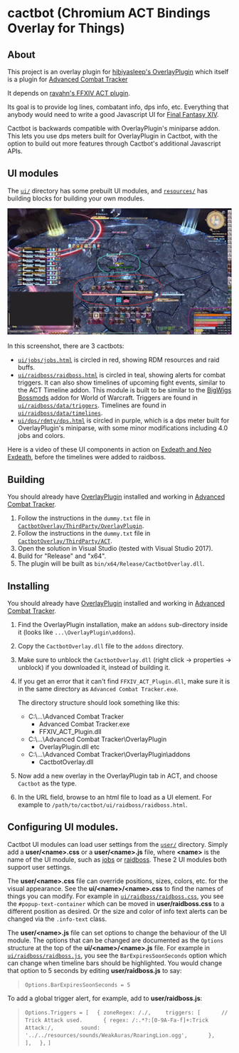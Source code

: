 # cactbot (Chromium ACT Bindings Overlay for Things)

## About

This project is an overlay plugin for
[hibiyasleep's OverlayPlugin](https://github.com/hibiyasleep/OverlayPlugin)
which itself is a plugin for
[Advanced Combat Tracker](http://advancedcombattracker.com/)

It depends on [ravahn's FFXIV ACT plugin](http://www.eq2flames.com/plugin-discussion/98088-ffxiv-arr-plugin.html).

Its goal is to provide log lines, combatant info, dps info, etc.  Everything
that anybody would need to write a good Javascript UI for
[Final Fantasy XIV](http://www.finalfantasyxiv.com/).

Cactbot is backwards compatible with OverlayPlugin's miniparse addon. This lets you use
dps meters built for OverlayPlugin in Cactbot, with the option to build out more features
through Cactbot's additional Javascript APIs.

## UI modules

The [`ui/`](ui/) directory has some prebuilt UI modules, and [`resources/`](resources/) has
building blocks for building your own modules.

![ui screenshot](Screenshot-Dana.png)

In this screenshot, there are 3 cactbots:
- [`ui/jobs/jobs.html`](ui/jobs/jobs.html) is circled in red, showing RDM resources and raid buffs.
- [`ui/raidboss/raidboss.html`](ui/raidboss/raidboss.html) is circled in teal, showing alerts for combat triggers. It can also show timelines of upcoming fight events, similar to the ACT Timeline addon. This module is built to be similar to the [BigWigs Bossmods](https://mods.curse.com/addons/wow/big-wigs) addon for World of Warcraft. Triggers are found in [`ui/raidboss/data/triggers`](ui/raidboss/data/triggers). Timelines are found in [`ui/raidboss/data/timelines`](ui/raidboss/data/timelines).
- [`ui/dps/rdmty/dps.html`](ui/dps/rdmty/dps.html) is circled in purple, which is a dps meter built for OverlayPlugin's miniparse, with some minor modifications including 4.0 jobs and colors.

Here is a video of these UI components in action on [Exdeath and Neo Exdeath](https://www.youtube.com/watch?v=Ot_GMEcwv94), before the timelines were added to raidboss.

## Building

You should already have [OverlayPlugin](https://github.com/hibiyasleep/OverlayPlugin/releases) installed and working in [Advanced Combat Tracker](http://advancedcombattracker.com/).

1. Follow the instructions in the `dummy.txt` file in [`CactbotOverlay/ThirdParty/OverlayPlugin`](CactbotOverlay/ThirdParty/OverlayPlugin).
2. Follow the instructions in the `dummy.txt` file in [`CactbotOverlay/ThirdParty/ACT`](CactbotOverlay/ThirdParty/ACT).
3. Open the solution in Visual Studio (tested with Visual Studio 2017).
4. Build for "Release" and "x64".
5. The plugin will be built as `bin/x64/Release/CactbotOverlay.dll`.

## Installing

You should already have [OverlayPlugin](https://github.com/hibiyasleep/OverlayPlugin/releases) installed and working in [Advanced Combat Tracker](http://advancedcombattracker.com/).

1. Find the OverlayPlugin installation, make an `addons` sub-directory inside it (looks like `...\OverlayPlugin\addons`).
2. Copy the `CactbotOverlay.dll` file to the `addons` directory.
3. Make sure to unblock the `CactbotOverlay.dll` (right click -> properties -> unblock) if you downloaded it, instead of building it.
4. If you get an error that it can't find `FFXIV_ACT_Plugin.dll`, make sure it is in the same directory as `Advanced Combat Tracker.exe`.

   The directory structure should look something like this:
   - C:\\...\\Advanced Combat Tracker
     - Advanced Combat Tracker.exe
     - FFXIV_ACT_Plugin.dll
   - C:\\...\\Advanced Combat Tracker\\OverlayPlugin
     - OverlayPlugin.dll etc
   - C:\\...\\Advanced Combat Tracker\\OverlayPlugin\\addons
     - CactbotOverlay.dll

5. Now add a new overlay in the OverlayPlugin tab in ACT, and choose `Cactbot` as the type.
6. In the URL field, browse to an html file to load as a UI element. For example to `/path/to/cactbot/ui/raidboss/raidboss.html`.

## Configuring UI modules.

Cactbot UI modules can load user settings from the [`user/`](user/) directory. Simply add
a **user/\<name\>.css** or a **user/\<name\>.js** file, where **\<name\>** is the name of
the UI module, such as [jobs](ui/jobs) or [raidboss](ui/raidboss). These 2 UI modules both
support user settings.

The **user/\<name\>.css** file can override positions, sizes, colors, etc. for the visual
appearance. See the **ui/\<name\>/\<name\>.css** to find the names of things you can modify.
For example in [`ui/raidboss/raidboss.css`](ui/raidboss/raidboss.css), you see the
`#popup-text-container` which can be moved in **user/raidboss.css** to a different position
as desired. Or the size and color of info text alerts can be changed via the `.info-text`
class.

The **user/\<name\>.js** file can set options to change the behaviour of the UI module. The
options that can be changed are documented as the `Options` structure at the top of the
**ui/\<name\>/\<name\>.js** file. For example in [`ui/raidboss/raidboss.js`](ui/raidboss/raidboss.js),
you see the `BarExpiresSoonSeconds` option which can change when timeline bars should be
highlighted. You would change that option to 5 seconds by editing **user/raidboss.js** to say:

> `Options.BarExpiresSoonSeconds = 5`

To add a global trigger alert, for example, add to **user/raidboss.js**:

> `Options.Triggers = [`
> `  { zoneRegex: /./,`
> `    triggers: [`
> `      // Trick Attack used.`
> `      { regex: /:.*?:[0-9A-Fa-f]+:Trick Attack:/,`
> `        sound: '../../resources/sounds/WeakAuras/RoaringLion.ogg',`
> `      },`
> `    ],`
> `  },`
> `]`

